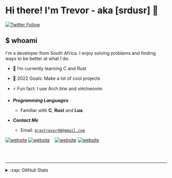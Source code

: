 # Hi there! I'm Trevor - aka [srdusr] 👋
[![Twitter Follow](https://img.shields.io/twitter/follow/srdusr?color=1DA1F2&logo=twitter&style=for-the-badge)](https://twitter.com/intent/follow?original_referer=https%3A%2F%2Fgithub.com%2Fsrdusr&screen_name=srdusr)



## $ whoami 
I'm a developer from South Africa. I enjoy solving problems and finding ways to be better at what I do.

- 🌱 I’m currently learning C and Rust
- 🥅 2022 Goals: Make a lot of cool projects
- ⚡ Fun fact: I use Arch btw and vim/neovim

- ***Programming Languages***

  * Familiar with **C**, **Rust** and **Lua**.

- ***Contact Me***

  * Email: [`graytrevor98@gmail.com`](mailto:graytrevor98@gmail.com)

[![website](./img/twitter-light.svg)](https://twitter.com/srdusrr#gh-light-mode-only)
[![website](./img/twitter-dark.svg)](https://twitter.com/srdusr#gh-dark-mode-only)
&nbsp;&nbsp;
[![website](./img/instagram-light.svg)](https://instagram.com/trevorgray.exe#gh-light-mode-only)
[![website](./img/instagram-dark.svg)](https://instagram.com/trevorgray.exe#gh-dark-mode-only)


<br />
<br />

---

</details>

<details>
  <summary>:zap: GitHub Stats</summary>

  <img align="left" alt="srdusr's GitHub Stats" src="https://github-readme-stats.vercel.app/api?username=srdusr&show_icons=true&hide_border=false&title_color=ff652f&icon_color=FFE400&bg_color=09131B&text_color=ffffff&border_color=0c1a25" />

</details>

[twitter]: https://twitter.com/srdusr
[instagram]: https://instagram.com/trevorgray.exe
